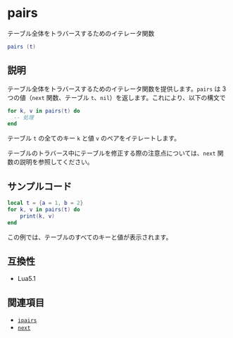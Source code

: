 # pairs

テーブル全体をトラバースするためのイテレータ関数

```lua
pairs (t)
```

## 説明

テーブル全体をトラバースするためのイテレータ関数を提供します。`pairs` は 3 つの値（`next` 関数、テーブル `t`、`nil`）を返します。これにより、以下の構文で

```lua
for k, v in pairs(t) do
  -- 処理
end
```

テーブル `t` の全てのキー `k` と値 `v` のペアをイテレートします。

テーブルのトラバース中にテーブルを修正する際の注意点については、`next` 関数の説明を参照してください。

## サンプルコード

```lua
local t = {a = 1, b = 2}
for k, v in pairs(t) do
    print(k, v)
end
```

この例では、テーブルのすべてのキーと値が表示されます。

## 互換性

- Lua5.1

## 関連項目

- [`ipairs`](ipairs.md)
- [`next`](next.md)